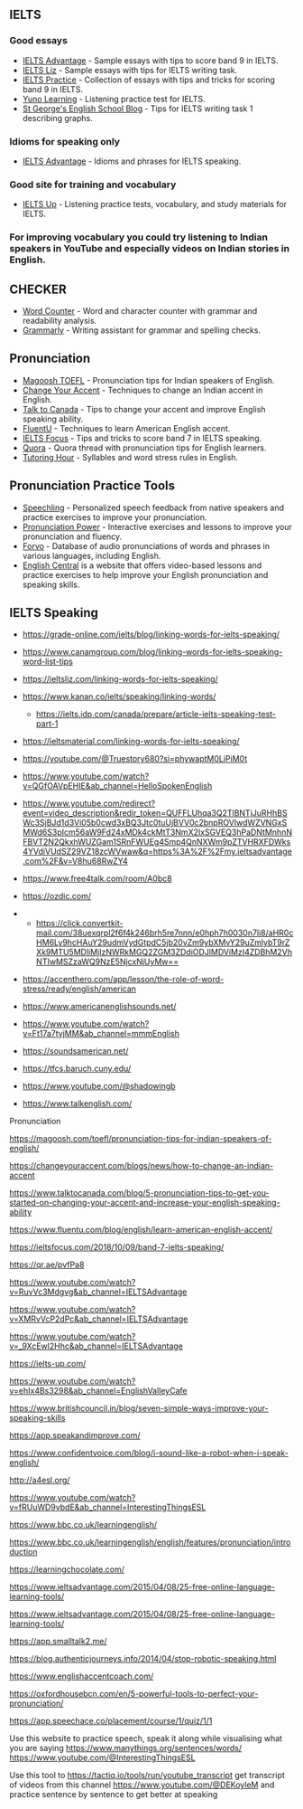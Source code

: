 ## IELTS

### Good essays

-   [IELTS Advantage](https://www.ieltsadvantage.com/2015/09/02/ielts-band-9-essay/) - Sample essays with tips to score band 9 in IELTS.
-   [IELTS Liz](https://ieltsliz.com/ielts-sample-essay/) - Sample essays with tips for IELTS writing task.
-   [IELTS Practice](https://www.ielts-practice.org/category/band-9-ielts-essays/) - Collection of essays with tips and tricks for scoring band 9 in IELTS.
-   [Yuno Learning](https://www.yunolearning.com/ielts/listening-practice-test/) - Listening practice test for IELTS.
-   [St George's English School Blog](http://www.stgeorges.co.uk/blog/tips-for-ielts-writing-task-1-describing-graphs) - Tips for IELTS writing task 1 describing graphs.

### Idioms for speaking only

-   [IELTS Advantage](https://www.ieltsadvantage.com/2015/05/05/idioms-ielts-speaking/) - Idioms and phrases for IELTS speaking.
### Good site for training and vocabulary

-   [IELTS Up](https://ielts-up.com/listening/ielts-listening-practice.html) - Listening practice tests, vocabulary, and study materials for IELTS.

### For improving vocabulary you could try listening to Indian speakers in YouTube and especially videos on Indian stories in English.

## CHECKER

-   [Word Counter](https://wordcounter.io/) - Word and character counter with grammar and readability analysis.
-   [Grammarly](https://app.grammarly.com/ddocs/546413916) - Writing assistant for grammar and spelling checks.


## Pronunciation

-   [Magoosh TOEFL](https://magoosh.com/toefl/pronunciation-tips-for-indian-speakers-of-english/) - Pronunciation tips for Indian speakers of English.
-   [Change Your Accent](https://changeyouraccent.com/blogs/news/how-to-change-an-indian-accent) - Techniques to change an Indian accent in English.
-   [Talk to Canada](https://www.talktocanada.com/blog/5-pronunciation-tips-to-get-you-started-on-changing-your-accent-and-increase-your-english-speaking-ability) - Tips to change your accent and improve English speaking ability.
-   [FluentU](https://www.fluentu.com/blog/english/learn-american-english-accent/) - Techniques to learn American English accent.
-   [IELTS Focus](https://ieltsfocus.com/2018/10/09/band-7-ielts-speaking/) - Tips and tricks to score band 7 in IELTS speaking.
-   [Quora](https://qr.ae/pvfPa8) - Quora thread with pronunciation tips for English learners.
-   [Tutoring Hour](https://www.tutoringhour.com/lessons/grammar/syllables/#:~:text=The%20noun%20progress%20has%20its%20stress) - Syllables and word stress rules in English.

## Pronunciation Practice Tools

-   [Speechling](https://speechling.com/) - Personalized speech feedback from native speakers and practice exercises to improve your pronunciation.
-   [Pronunciation Power](https://pronunciationpower.com/) - Interactive exercises and lessons to improve your pronunciation and fluency.
-   [Forvo](https://forvo.com/) - Database of audio pronunciations of words and phrases in various languages, including English.
- [English Central](https://www.englishcentral.com/) is a website that offers video-based lessons and practice exercises to help improve your English pronunciation and speaking skills.


## IELTS Speaking
- https://grade-online.com/ielts/blog/linking-words-for-ielts-speaking/

- https://www.canamgroup.com/blog/linking-words-for-ielts-speaking-word-list-tips

- https://ieltsliz.com/linking-words-for-ielts-speaking/

- https://www.kanan.co/ielts/speaking/linking-words/
  - https://ielts.idp.com/canada/prepare/article-ielts-speaking-test-part-1

- https://ieltsmaterial.com/linking-words-for-ielts-speaking/


- https://youtube.com/@Truestory680?si=phywaptM0LiPiM0t

- https://www.youtube.com/watch?v=QGfOAVpEHIE&ab_channel=HelloSpokenEnglish

- https://www.youtube.com/redirect?event=video_description&redir_token=QUFFLUhqa3Q2TlBNTjJuRHhBSWc3SjBJd1d3Vi05b0cwd3xBQ3Jtc0tuUjBVV0c2bnpROVIwdWZVNGxSMWd6S3pIcm56aW9Fd24xMDk4ckMtT3NmX2IxSGVEQ3hPaDNtMnhnNFBVT2N2QkxhWUZGam1SRnFWUEg4Smp4QnNXWm9pZTVHRXFDWks4YVdiVUdSZ29VZ18zcWVwaw&q=https%3A%2F%2Fmy.ieltsadvantage.com%2F&v=V8hu68RwZY4


 - https://www.free4talk.com/room/A0bc8

- https://ozdic.com/

- - https://click.convertkit-mail.com/38uexqrpl2f6f4k246brh5re7nnn/e0hph7h0030n7li8/aHR0cHM6Ly9hcHAuY29udmVydGtpdC5jb20vZm9ybXMvY29uZmlybT9rZXk9MTU5MDliMjIzNWRkMGQ2ZGM3ZDdiODJlMDViMzI4ZDBhM2VhNTIwMSZzaWQ9NzE5NjcxNjUyMw==

-  https://accenthero.com/app/lesson/the-role-of-word-stress/ready/english/american

- https://www.americanenglishsounds.net/

- https://www.youtube.com/watch?v=Ft17a7tyjMM&ab_channel=mmmEnglish

- https://soundsamerican.net/

- https://tfcs.baruch.cuny.edu/

- https://www.youtube.com/@shadowingb


- https://www.talkenglish.com/

Pronunciation 

https://magoosh.com/toefl/pronunciation-tips-for-indian-speakers-of-english/

https://changeyouraccent.com/blogs/news/how-to-change-an-indian-accent

https://www.talktocanada.com/blog/5-pronunciation-tips-to-get-you-started-on-changing-your-accent-and-increase-your-english-speaking-ability

https://www.fluentu.com/blog/english/learn-american-english-accent/

https://ieltsfocus.com/2018/10/09/band-7-ielts-speaking/

https://qr.ae/pvfPa8

https://www.youtube.com/watch?v=RuvVc3Mdgvg&ab_channel=IELTSAdvantage

https://www.youtube.com/watch?v=XMRvVcP2dPc&ab_channel=IELTSAdvantage

https://www.youtube.com/watch?v=_9XcEwl2Hhc&ab_channel=IELTSAdvantage

https://ielts-up.com/

https://www.youtube.com/watch?v=ehIx4Bs3298&ab_channel=EnglishValleyCafe

https://www.britishcouncil.in/blog/seven-simple-ways-improve-your-speaking-skills

https://app.speakandimprove.com/


https://www.confidentvoice.com/blog/i-sound-like-a-robot-when-i-speak-english/

http://a4esl.org/

https://www.youtube.com/watch?v=fRUuWD9vbdE&ab_channel=InterestingThingsESL

https://www.bbc.co.uk/learningenglish/

https://www.bbc.co.uk/learningenglish/english/features/pronunciation/introduction

https://learningchocolate.com/


https://www.ieltsadvantage.com/2015/04/08/25-free-online-language-learning-tools/

https://www.ieltsadvantage.com/2015/04/08/25-free-online-language-learning-tools/


https://app.smalltalk2.me/


https://blog.authenticjourneys.info/2014/04/stop-robotic-speaking.html


https://www.englishaccentcoach.com/

https://oxfordhousebcn.com/en/5-powerful-tools-to-perfect-your-pronunciation/


https://app.speechace.co/placement/course/1/quiz/1/1

Use this website to practice speech, speak it along while visualising what you are saying
https://www.manythings.org/sentences/words/
https://www.youtube.com/@InterestingThingsESL

Use this tool to https://tactiq.io/tools/run/youtube_transcript  get transcript of  videos from this channel https://www.youtube.com/@DEKoyleM and practice sentence by sentence to get better at speaking

